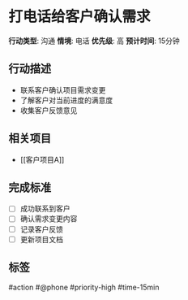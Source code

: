 # 打电话给客户确认需求

**行动类型**: 沟通
**情境**: 电话
**优先级**: 高
**预计时间**: 15分钟

## 行动描述
- 联系客户确认项目需求变更
- 了解客户对当前进度的满意度
- 收集客户反馈意见

## 相关项目
- [[客户项目A]]

## 完成标准
- [ ] 成功联系到客户
- [ ] 确认需求变更内容
- [ ] 记录客户反馈
- [ ] 更新项目文档

## 标签
#action #@phone #priority-high #time-15min
